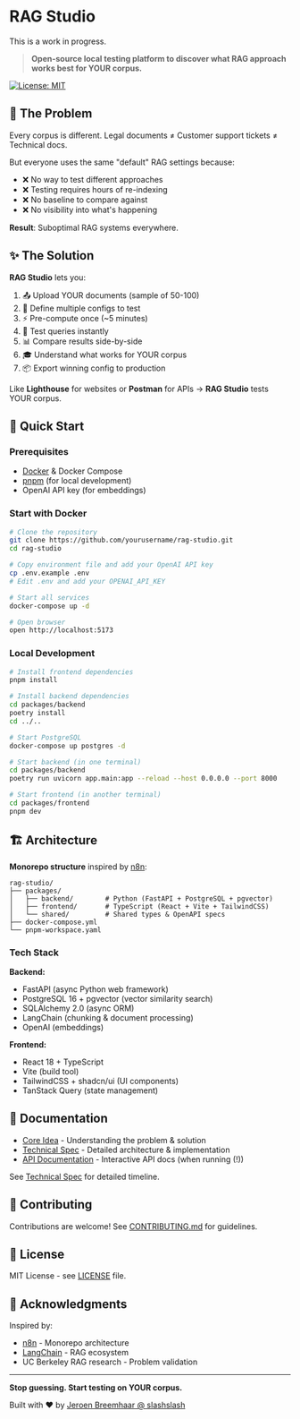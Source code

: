 # RAG Studio
This is a work in progress. 

> **Open-source local testing platform to discover what RAG approach works best for YOUR corpus.**

[![License: MIT](https://img.shields.io/badge/License-MIT-yellow.svg)](https://opensource.org/licenses/MIT)

## 🎯 The Problem

Every corpus is different. Legal documents ≠ Customer support tickets ≠ Technical docs.

But everyone uses the same "default" RAG settings because:
- ❌ No way to test different approaches
- ❌ Testing requires hours of re-indexing
- ❌ No baseline to compare against
- ❌ No visibility into what's happening

**Result**: Suboptimal RAG systems everywhere.

## ✨ The Solution

**RAG Studio** lets you:

1. 📤 Upload YOUR documents (sample of 50-100)
2. 🔧 Define multiple configs to test
3. ⚡ Pre-compute once (~5 minutes)
4. 🧪 Test queries instantly
5. 📊 Compare results side-by-side
6. 🎓 Understand what works for YOUR corpus
7. 📦 Export winning config to production

Like **Lighthouse** for websites or **Postman** for APIs → **RAG Studio** tests YOUR corpus.

## 🚀 Quick Start

### Prerequisites

- [Docker](https://www.docker.com/get-started) & Docker Compose
- [pnpm](https://pnpm.io/) (for local development)
- OpenAI API key (for embeddings)

### Start with Docker

```bash
# Clone the repository
git clone https://github.com/yourusername/rag-studio.git
cd rag-studio

# Copy environment file and add your OpenAI API key
cp .env.example .env
# Edit .env and add your OPENAI_API_KEY

# Start all services
docker-compose up -d

# Open browser
open http://localhost:5173
```

### Local Development

```bash
# Install frontend dependencies
pnpm install

# Install backend dependencies
cd packages/backend
poetry install
cd ../..

# Start PostgreSQL
docker-compose up postgres -d

# Start backend (in one terminal)
cd packages/backend
poetry run uvicorn app.main:app --reload --host 0.0.0.0 --port 8000

# Start frontend (in another terminal)
cd packages/frontend
pnpm dev
```

## 🏗️ Architecture

**Monorepo structure** inspired by [n8n](https://github.com/n8n-io/n8n):

```
rag-studio/
├── packages/
│   ├── backend/        # Python (FastAPI + PostgreSQL + pgvector)
│   ├── frontend/       # TypeScript (React + Vite + TailwindCSS)
│   └── shared/         # Shared types & OpenAPI specs
├── docker-compose.yml
└── pnpm-workspace.yaml
```

### Tech Stack

**Backend:**
- FastAPI (async Python web framework)
- PostgreSQL 16 + pgvector (vector similarity search)
- SQLAlchemy 2.0 (async ORM)
- LangChain (chunking & document processing)
- OpenAI (embeddings)

**Frontend:**
- React 18 + TypeScript
- Vite (build tool)
- TailwindCSS + shadcn/ui (UI components)
- TanStack Query (state management)

## 📖 Documentation

- [Core Idea](./docs/core-idea.md) - Understanding the problem & solution
- [Technical Spec](./docs/spec_core.md) - Detailed architecture & implementation
- [API Documentation](http://localhost:8000/docs) - Interactive API docs (when running (!))

See [Technical Spec](./docs/spec_core.md#13-timeline) for detailed timeline.

## 🤝 Contributing

Contributions are welcome! See [CONTRIBUTING.md](./CONTRIBUTING.md) for guidelines.

## 📄 License

MIT License - see [LICENSE](./LICENSE) file.

## 🙏 Acknowledgments

Inspired by:
- [n8n](https://github.com/n8n-io/n8n) - Monorepo architecture
- [LangChain](https://github.com/langchain-ai/langchain) - RAG ecosystem
- UC Berkeley RAG research - Problem validation

---

**Stop guessing. Start testing on YOUR corpus.**

Built with ❤️ by [Jeroen Breemhaar @ slashslash](https://www.slashslash.nl)
